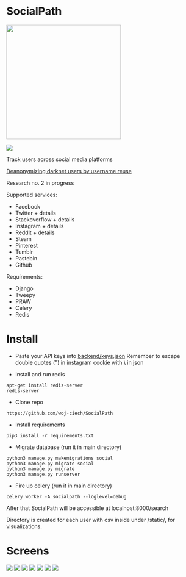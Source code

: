 # SocialPath
<img src="https://www.offensiveosint.io/content/images/2020/07/OffensiveOsint-logo-RGB-2.png" width="300">

![](https://imgur.com/daYzPlO.jpg)

Track users across social media platforms

[Deanonymizing darknet users by username reuse](https://www.offensiveosint.io/socialpath-track-users-across-social-media-platforms/)

Research no. 2 in progress

Supported services:
- Facebook
- Twitter + details
- Stackoverflow + details
- Instagram + details
- Reddit + details
- Steam
- Pinterest
- Tumblr
- Pastebin
- Github

Requirements:
- Django
- Tweepy
- PRAW
- Celery
- Redis

# Install
- Paste your API keys into [backend/keys.json](https://github.com/woj-ciech/SocialPath/blob/master/backend/keys.json) Remember to escape double quotes (") in instagram cookie with \ in json

- Install and run redis
```
apt-get install redis-server
redis-server
```
- Clone repo
```
https://github.com/woj-ciech/SocialPath
```
- Install requirements
```
pip3 install -r requirements.txt
```
- Migrate database (run it in main directory)
```
python3 manage.py makemigrations social
python3 manage.py migrate social
python3 manage.py migrate
python3 manage.py runserver
```
- Fire up celery (run it in main directory)
```
celery worker -A socialpath --loglevel=debug
```
After that SocialPath will be accessible at localhost:8000/search

Directory is created for each user with csv inside under /static/, for visualizations.

# Screens
![](https://imgur.com/q7JwZWH.jpg)
![](https://imgur.com/YikqzMA.jpg)
![](https://i.imgur.com/6OoSC09.png)
![](https://i.imgur.com/E1sFk7G.png)
![](https://imgur.com/AkffJES.jpg)
![](https://imgur.com/eu3d5xt.jpg)
![](https://i.imgur.com/yc9Mb9C.png)

